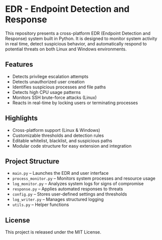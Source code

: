 # EDR - Endpoint Detection and Response

This repository presents a cross-platform EDR (Endpoint Detection and Response) system built in Python. It is designed to monitor system activity in real time, detect suspicious behavior, and automatically respond to potential threats on both Linux and Windows environments.

## Features

- Detects privilege escalation attempts
- Detects unauthorized user creation
- Identifies suspicious processes and file paths
- Detects high CPU usage patterns
- Monitors SSH brute-force attacks (Linux)
- Reacts in real-time by locking users or terminating processes

## Highlights

- Cross-platform support (Linux & Windows)
- Customizable thresholds and detection rules
- Editable whitelist, blacklist, and suspicious paths
- Modular code structure for easy extension and integration

## Project Structure

- `main.py` – Launches the EDR and user interface
- `process_monitor.py` – Monitors system processes and resource usage
- `log_monitor.py` – Analyzes system logs for signs of compromise
- `response.py` – Applies automated responses to threats
- `config.py` – Stores user-defined settings and thresholds
- `log_writer.py` – Manages structured logging
- `utils.py` – Helper functions

## License

This project is released under the MIT License.
